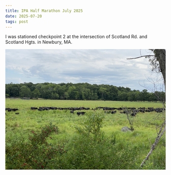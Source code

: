 ```yaml
---
title: IPA Half Marathon July 2025
date: 2025-07-20
tags: post
---
```


I was stationed checkpoint 2 at the intersection of Scotland Rd. and Scotland Hgts. in Newbury, MA.

<!-- cut -->

![Some lovely black angus cattle](cows.jpg)
